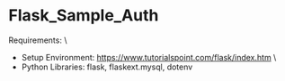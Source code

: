 # Flask_Sample_Auth
Requirements: \
- Setup Environment: https://www.tutorialspoint.com/flask/index.htm \
- Python Libraries: flask, flaskext.mysql, dotenv

